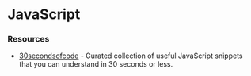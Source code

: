 # JavaScript

### Resources

* [30secondsofcode](https://30secondsofcode.org/) - Curated collection of useful JavaScript snippets that you can understand in 30 seconds or less.



